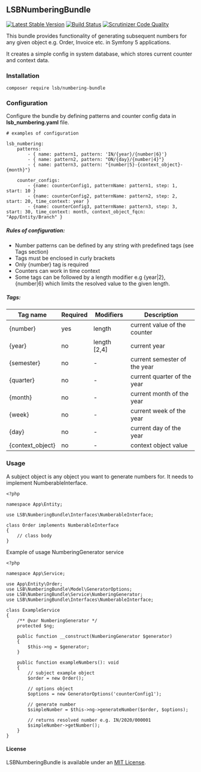LSBNumberingBundle
------------------

[![Latest Stable Version](https://poser.pugx.org/lsb/numbering-bundle/v/stable)](https://packagist.org/packages/lsb/numbering-bundle) [![Build Status](https://travis-ci.com/LSBDataWeFeelIT/LSBNumberingBundle.svg?branch=master)](https://travis-ci.com/LSBDataWeFeelIT/LSBNumberingBundle) [![Scrutinizer Code Quality](https://scrutinizer-ci.com/g/LSBDataWeFeelIT/LSBNumberingBundle/badges/quality-score.png?b=master)](https://scrutinizer-ci.com/g/LSBDataWeFeelIT/LSBNumberingBundle/?branch=master)

This bundle provides functionality of generating subsequent numbers for any given object e.g. Order, Invoice etc. in Symfony 5 applications.
 
It creates a simple config in system database, which stores current counter and context data.


### Installation

```
composer require lsb/numbering-bundle
```

### Configuration
Configure the bundle by defining patterns and counter config data in **lsb_numbering.yaml** file.
```
# examples of configuration

lsb_numbering:
    patterns:
        - { name: pattern1, pattern: 'IN/{year}/{number|6}'}
        - { name: pattern2, pattern: "ON/{day}/{number|4}"}
        - { name: pattern3, pattern: "{number|5}-{context_object}-{month}"}

    counter_configs:
        - {name: counterConfig1, patternName: pattern1, step: 1, start: 10 }
        - {name: counterConfig2, patternName: pattern2, step: 2, start: 20, time_context: year }
        - {name: counterConfig3, patternName: pattern3, step: 3, start: 30, time_context: month, context_object_fqcn: "App/Entity/Branch" }

```
##### Rules of configuration:
* Number patterns can be defined by any string with predefined tags (see Tags section)
* Tags must be enclosed in curly brackets
* Only {number} tag is required
* Counters can work in time context
* Some tags can be followed by a length modifier e.g {year|2}, {number|6} which limits the resolved value to the given length.


##### Tags:
| Tag name | Required | Modifiers | Description |
| ------------- | ------------- | ------------- | ------------ |
| {number}  | yes | length | current value of the counter   |
| {year}  | no | length [2,4] | current year |
| {semester}  | no | - | current semester of the year   |
| {quarter}  | no | - | current quarter of the year   |
| {month}  | no | - | current month of the year  |
| {week}  | no | - | current week of the year   |
| {day}  | no | - | current day of the year  |
| {context_object}  | no | - | context object value  |


### Usage
A subject object is any object you want to generate numbers for. It needs to implement NumberableInterface.

```
<?php

namespace App\Entity;

use LSB\NumberingBundle\Interfaces\NumberableInterface;

class Order implements NumberableInterface
{
    // class body
}
```

Example of usage NumberingGenerator service
```
<?php

namespace App\Service;

use App\Entity\Order;
use LSB\NumberingBundle\Model\GeneratorOptions;
use LSB\NumberingBundle\Service\NumberingGenerator;
use LSB\NumberingBundle\Interfaces\NumberableInterface;

class ExampleService
{
    /** @var NumberingGenerator */
    protected $ng;

    public function __construct(NumberingGenerator $generator)
    {
        $this->ng = $generator;
    }

    public function exampleNumbers(): void
    {
        // subject example object
        $order = new Order();

        // options object
        $options = new GeneratorOptions('counterConfig1');

        // generate number
        $simpleNumber = $this->ng->generateNumber($order, $options);

        // returns resolved number e.g. IN/2020/000001
        $simpleNumber->getNumber(); 
    }
}
```

#### License

LSBNumberingBundle is available under an [MIT License](https://github.com/LSBDataWeFeelIT/LSBNumberingBundle/blob/master/LICENSE).
